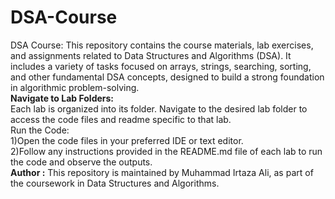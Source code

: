 # DSA-Course
DSA Course: This repository contains the course materials, lab exercises, and assignments related to Data Structures and Algorithms (DSA). It includes a variety of tasks focused on arrays, strings, searching, sorting, and other fundamental DSA concepts, designed to build a strong foundation in algorithmic problem-solving.<br>
<b>Navigate to Lab Folders:</b>
<br>
Each lab is organized into its folder. Navigate to the desired lab folder to access the code files and readme specific to that lab.<br>
Run the Code:
<br>
1)Open the code files in your preferred IDE or text editor.<br>
2)Follow any instructions provided in the README.md file of each lab to run the code and observe the outputs.<br>
<b>Author :</b>
This repository is maintained by Muhammad Irtaza Ali, as part of the coursework in Data Structures and Algorithms.
